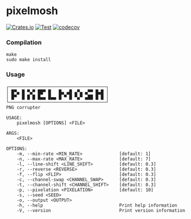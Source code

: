 # pixelmosh
[![Crates.io](https://img.shields.io/crates/v/pixelmosh)](https://crates.io/crates/pixelmosh)
[![Test](https://github.com/charlesrocket/pixelmosh/actions/workflows/test.yml/badge.svg?branch=master)](https://github.com/charlesrocket/pixelmosh/actions/workflows/test.yml)
[![codecov](https://codecov.io/gh/charlesrocket/pixelmosh/branch/master/graph/badge.svg)](https://codecov.io/gh/charlesrocket/pixelmosh)

### Compilation

```shell
make
sudo make install
```

### Usage

```
┌─────────────────────────────────────┐
│ █▀▄ █ ▀▄▀ ██▀ █   █▄ ▄█ ▄▀▄ ▄▀▀ █▄█ │
│ █▀  █ █ █ █▄▄ █▄▄ █ ▀ █ ▀▄▀ ▄██ █ █ │
└─────────────────────────────────────┘
PNG corrupter

USAGE:
    pixelmosh [OPTIONS] <FILE>

ARGS:
    <FILE>

OPTIONS:
    -m, --min-rate <MIN_RATE>              [default: 1]
    -n, --max-rate <MAX_RATE>              [default: 7]
    -l, --line-shift <LINE_SHIFT>          [default: 0.3]
    -r, --reverse <REVERSE>                [default: 0.3]
    -f, --flip <FLIP>                      [default: 0.3]
    -c, --channel-swap <CHANNEL_SWAP>      [default: 0.3]
    -t, --channel-shift <CHANNEL_SHIFT>    [default: 0.3]
    -p, --pixelation <PIXELATION>          [default: 10]
    -s, --seed <SEED>
    -o, --output <OUTPUT>
    -h, --help                             Print help information
    -V, --version                          Print version information
```
